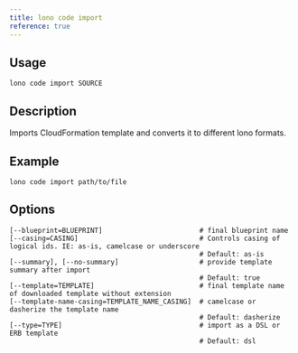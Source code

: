 ```yaml
---
title: lono code import
reference: true
---
```


## Usage

    lono code import SOURCE

## Description

Imports CloudFormation template and converts it to different lono formats.

## Example

    lono code import path/to/file


## Options

```
[--blueprint=BLUEPRINT]                        # final blueprint name
[--casing=CASING]                              # Controls casing of logical ids. IE: as-is, camelcase or underscore
                                               # Default: as-is
[--summary], [--no-summary]                    # provide template summary after import
                                               # Default: true
[--template=TEMPLATE]                          # final template name of downloaded template without extension
[--template-name-casing=TEMPLATE_NAME_CASING]  # camelcase or dasherize the template name
                                               # Default: dasherize
[--type=TYPE]                                  # import as a DSL or ERB template
                                               # Default: dsl
```

